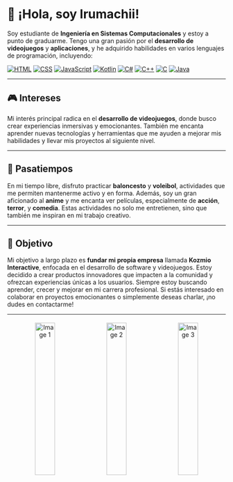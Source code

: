 # 👋 ¡Hola, soy Irumachii!

Soy estudiante de **Ingeniería en Sistemas Computacionales** y estoy a punto de graduarme. Tengo una gran pasión por el **desarrollo de videojuegos** y **aplicaciones**, y he adquirido habilidades en varios lenguajes de programación, incluyendo:

[![HTML](https://img.shields.io/badge/-HTML-E34F26?style=flat-square&logo=html5&logoColor=white)](https://developer.mozilla.org/es/docs/Web/HTML) [![CSS](https://img.shields.io/badge/-CSS-1572B6?style=flat-square&logo=css3&logoColor=white)](https://developer.mozilla.org/es/docs/Web/CSS) [![JavaScript](https://img.shields.io/badge/-JavaScript-F7DF1E?style=flat-square&logo=javascript&logoColor=black)](https://developer.mozilla.org/es/docs/Web/JavaScript) [![Kotlin](https://img.shields.io/badge/-Kotlin-0077C8?style=flat-square&logo=kotlin&logoColor=white)](https://kotlinlang.org) [![C#](https://img.shields.io/badge/-C%23-239120?style=flat-square&logo=csharp&logoColor=white)](https://docs.microsoft.com/en-us/dotnet/csharp/) [![C++](https://img.shields.io/badge/-C%2B%2B-00599C?style=flat-square&logo=cplusplus&logoColor=white)](https://en.cppreference.com/w/) 
[![C](https://img.shields.io/badge/-C-A8B400?style=flat-square&logo=c&logoColor=white)](https://en.wikipedia.org/wiki/C_(programming_language)) [![Java](https://img.shields.io/badge/-Java-E34F26?style=flat-square&logo=java&logoColor=white)](https://www.oracle.com/java/technologies/javase-jdk11-downloads.html)


---


## 🎮 Intereses

Mi interés principal radica en el **desarrollo de videojuegos**, donde busco crear experiencias inmersivas y emocionantes. También me encanta aprender nuevas tecnologías y herramientas que me ayuden a mejorar mis habilidades y llevar mis proyectos al siguiente nivel.

---

## 🏀 Pasatiempos

En mi tiempo libre, disfruto practicar **baloncesto** y **voleibol**, actividades que me permiten mantenerme activo y en forma. Además, soy un gran aficionado al **anime** y me encanta ver películas, especialmente de **acción**, **terror**, y **comedia**. Estas actividades no solo me entretienen, sino que también me inspiran en mi trabajo creativo.

---

## 🚀 Objetivo

Mi objetivo a largo plazo es **fundar mi propia empresa** llamada **Kozmio Interactive**, enfocada en el desarrollo de software y videojuegos. Estoy decidido a crear productos innovadores que impacten a la comunidad y ofrezcan experiencias únicas a los usuarios. Siempre estoy buscando aprender, crecer y mejorar en mi carrera profesional. Si estás interesado en colaborar en proyectos emocionantes o simplemente deseas charlar, ¡no dudes en contactarme!

---


<div align="center">
    <img src="https://media1.tenor.com/m/uYP_Nkq8VPsAAAAd/coding-hello-world.gif" alt="Image 1" width="30%" height="30%" style="display:inline-block; margin: 5px;" />
    <img src="https://media3.giphy.com/media/scZPhLqaVOM1qG4lT9/giphy.webp?cid=790b7611b9ybmm0uq72vbcbb58d3tsog4xgg3uwrzc3kpk8q&ep=v1_gifs_search&rid=giphy.webp&ct=g" alt="Image 2" width="30%" height="30%" style="display:inline-block; margin: 5px;" />
    <img src="https://media1.tenor.com/m/5ry-200hErMAAAAd/hacker-hacker-man.gif" alt="Image 3" width="30%" height="30%" style="display:inline-block; margin: 5px;" />
</div>
</div>
